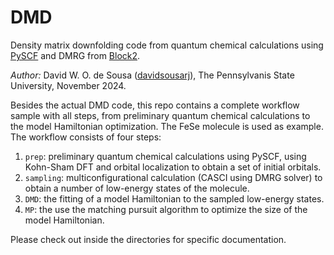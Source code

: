 # DMD

Density matrix downfolding code from quantum chemical calculations using [PySCF](https://github.com/pyscf/pyscf) and DMRG from [Block2](https://github.com/block-hczhai/block2-preview).

*Author:* David W. O. de Sousa ([davidsousarj](https://github.com/davidsousarj)), The Pennsylvanis State University, November 2024.

Besides the actual DMD code, this repo contains a complete workflow sample with all steps, from preliminary quantum chemical calculations to the model Hamiltonian optimization. The FeSe molecule is used as example. The workflow consists of four steps:

1. `prep`: preliminary quantum chemical calculations using PySCF, using Kohn-Sham DFT and orbital localization to obtain a set of initial orbitals.
2. `sampling`: multiconfigurational calculation (CASCI using DMRG solver) to obtain a number of low-energy states of the molecule.
3. `DMD`: the fitting of a model Hamiltonian to the sampled low-energy states.
4. `MP`: the use the matching pursuit algorithm to optimize the size of the model Hamiltonian. 

Please check out inside the directories for specific documentation.
